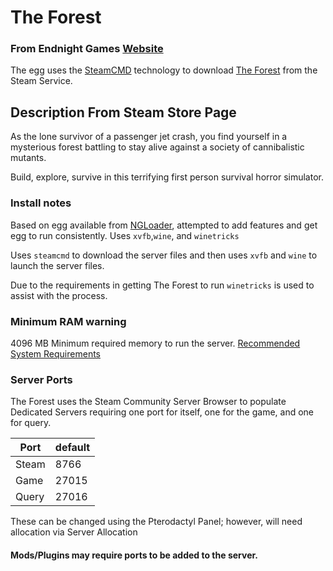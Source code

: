# The Forest
### From Endnight Games [Website](https://endnightgames.com/)
The egg uses the [SteamCMD](https://developer.valvesoftware.com/wiki/SteamCMD) technology to download [The Forest](https://store.steampowered.com/app/242760/The_Forest/) from the Steam Service.  

## Description From Steam Store Page
As the lone survivor of a passenger jet crash, you find yourself in a mysterious forest battling to stay alive against a society of cannibalistic mutants.

Build, explore, survive in this terrifying first person survival horror simulator.

### Install notes
Based on egg available from [NGLoader](https://gist.github.com/NgLoader/496b33e360d531826976a5a1e932b57d), attempted to add features and get egg to run consistently. 
Uses `xvfb`,`wine`, and `winetricks` 

Uses `steamcmd` to download the server files and then uses `xvfb` and `wine` to launch the server files.

Due to the requirements in getting The Forest to run `winetricks` is used to assist with the process.

### Minimum RAM warning
4096 MB Minimum required memory to run the server. [Recommended System Requirements](https://store.steampowered.com/app/242760/The_Forest/)


### Server Ports
The Forest uses the Steam Community Server Browser to populate Dedicated Servers requiring one port for itself, one for the game, and one for query.

| Port    | default |
|---------|---------|
| Steam    | 8766   |
| Game    | 27015   |
| Query    | 27016   |

These can be changed using the Pterodactyl Panel; however, will need allocation via Server Allocation

#### Mods/Plugins may require ports to be added to the server.
